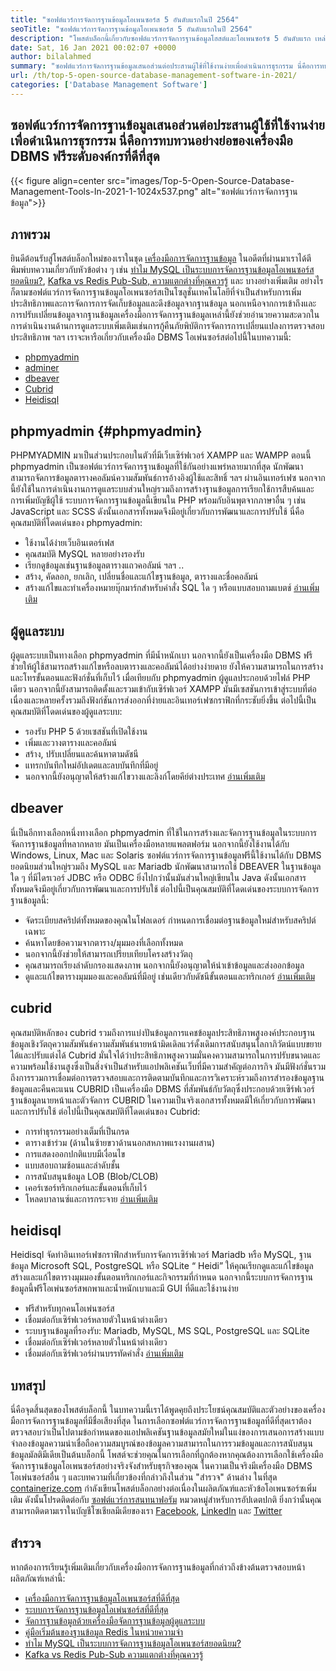 ```yaml
---
title: "ซอฟต์แวร์การจัดการฐานข้อมูลโอเพนซอร์ส 5 อันดับแรกในปี 2564" 
seoTitle: "ซอฟต์แวร์การจัดการฐานข้อมูลโอเพนซอร์ส 5 อันดับแรกในปี 2564" 
description: "โพสต์บล็อกนี้เกี่ยวกับซอฟต์แวร์การจัดการฐานข้อมูลโฮสต์และโอเพนซอร์ซ 5 อันดับแรก เหล่านี้คือ phpmyadmin, adminer, dbeaver, cubrid และ heidisql" 
date: Sat, 16 Jan 2021 00:02:07 +0000
author: bilalahmed
summary: "ซอฟต์แวร์การจัดการฐานข้อมูลเสนอส่วนต่อประสานผู้ใช้ที่ใช้งานง่ายเพื่อดำเนินการธุรกรรม นี่คือการทบทวนอย่างย่อของเครื่องมือ DBMS ฟรีระดับองค์กรที่ดีที่สุด" 
url: /th/top-5-open-source-database-management-software-in-2021/
categories: ['Database Management Software']
---
```


## ซอฟต์แวร์การจัดการฐานข้อมูลเสนอส่วนต่อประสานผู้ใช้ที่ใช้งานง่ายเพื่อดำเนินการธุรกรรม นี่คือการทบทวนอย่างย่อของเครื่องมือ DBMS ฟรีระดับองค์กรที่ดีที่สุด

{{< figure align=center src="images/Top-5-Open-Source-Database-Management-Tools-In-2021-1-1024x537.png" alt="ซอฟต์แวร์การจัดการฐานข้อมูล">}}


## ภาพรวม
ยินดีต้อนรับสู่โพสต์บล็อกใหม่ของเราในชุด [เครื่องมือการจัดการฐานข้อมูล][1] ในอดีตที่ผ่านมาเราได้ตีพิมพ์บทความเกี่ยวกับหัวข้อต่าง ๆ เช่น [ทำไม MySQL เป็นระบบการจัดการฐานข้อมูลโอเพนซอร์สยอดนิยม?][2], [Kafka vs Redis Pub-Sub, ความแตกต่างที่คุณควรรู้][3] และ บางอย่างเพิ่มเติม อย่างไรก็ตามซอฟต์แวร์การจัดการฐานข้อมูลโอเพนซอร์สเป็นโซลูชั่นเทคโนโลยีที่จำเป็นสำหรับการเพิ่มประสิทธิภาพและการจัดการการจัดเก็บข้อมูลและดึงข้อมูลจากฐานข้อมูล นอกเหนือจากการเข้าถึงและการปรับเปลี่ยนข้อมูลจากฐานข้อมูลเครื่องมือการจัดการฐานข้อมูลเหล่านี้ยังช่วยอำนวยความสะดวกในการดำเนินงานด้านการดูแลระบบเพิ่มเติมเช่นการกู้คืนภัยพิบัติการจัดการการเปลี่ยนแปลงการตรวจสอบประสิทธิภาพ ฯลฯ
เราจะหารือเกี่ยวกับเครื่องมือ DBMS โอเพ่นซอร์สต่อไปนี้ในบทความนี้:
  * [phpmyadmin][4]
  * [adminer][5]
  * [dbeaver][6]
  * [Cubrid][7]
  * [Heidisql][8]

## phpmyadmin {#phpmyadmin}

PHPMYADMIN มาเป็นส่วนประกอบในตัวที่มีเว็บเซิร์ฟเวอร์ XAMPP และ WAMPP ตอนนี้ phpmyadmin เป็นซอฟต์แวร์การจัดการฐานข้อมูลที่ใช้กันอย่างแพร่หลายมากที่สุด นักพัฒนาสามารถจัดการข้อมูลตารางคอลัมน์ความสัมพันธ์การอ้างอิงผู้ใช้และสิทธิ์ ฯลฯ ผ่านอินเทอร์เฟซ นอกจากนี้ยังใช้ในการดำเนินงานการดูแลระบบส่วนใหญ่รวมถึงการสร้างฐานข้อมูลการเรียกใช้การสืบค้นและการเพิ่มบัญชีผู้ใช้ ระบบการจัดการฐานข้อมูลนี้เขียนใน PHP พร้อมกับอินพุตจากภาษาอื่น ๆ เช่น JavaScript และ SCSS ดังนั้นเอกสารทั้งหมดจึงมีอยู่เกี่ยวกับการพัฒนาและการปรับใช้ นี่คือคุณสมบัติที่โดดเด่นของ phpmyadmin:
  * ใช้งานได้ง่ายเว็บอินเตอร์เฟส
  * คุณสมบัติ MySQL หลายอย่างรองรับ
  * เรียกดูข้อมูลเช่นฐานข้อมูลตารางแถวคอลัมน์ ฯลฯ ..
  * สร้าง, คัดลอก, ยกเลิก, เปลี่ยนชื่อและแก้ไขฐานข้อมูล, ตารางและชื่อคอลัมน์
  * สร้างแก้ไขและทำเครื่องหมายบุ๊กมาร์กสำหรับคำสั่ง SQL ใด ๆ หรือแบบสอบถามแบตช์
[อ่านเพิ่มเติม][9]

## ผู้ดูแลระบบ
ผู้ดูแลระบบเป็นทางเลือก phpmyadmin ที่มีน้ำหนักเบา นอกจากนี้ยังเป็นเครื่องมือ DBMS ฟรี ช่วยให้ผู้ใช้สามารถสร้างแก้ไขหรือลบตารางและคอลัมน์ได้อย่างง่ายดาย ยังให้ความสามารถในการสร้างและโทรขั้นตอนและฟังก์ชั่นที่เก็บไว้ เมื่อเทียบกับ phpmyadmin ผู้ดูแลประกอบด้วยไฟล์ PHP เดียว นอกจากนี้ยังสามารถติดตั้งและรวมเข้ากับเซิร์ฟเวอร์ XAMPP มันมีเซสชันการเข้าสู่ระบบที่ต่อเนื่องและหลายครั้งรวมถึงฟังก์ชันการส่งออกที่ง่ายและอินเทอร์เฟซกราฟิกที่กระชับยิ่งขึ้น ต่อไปนี้เป็นคุณสมบัติที่โดดเด่นของผู้ดูแลระบบ:
  * รองรับ PHP 5 ด้วยเซสชันที่เปิดใช้งาน
  * เพิ่มและวางตารางและคอลัมน์
  * สร้าง, ปรับเปลี่ยนและค้นหาตามดัชนี
  * แทรกบันทึกใหม่อัปเดตและลบบันทึกที่มีอยู่
  * นอกจากนี้ยังอนุญาตให้สร้างแก้ไขวางและลิงก์โดยคีย์ต่างประเทศ
[อ่านเพิ่มเติม][10]

## dbeaver
นี่เป็นอีกทางเลือกหนึ่งทางเลือก phpmyadmin ที่ใช้ในการสร้างและจัดการฐานข้อมูลในระบบการจัดการฐานข้อมูลที่หลากหลาย มันเป็นเครื่องมือหลายแพลตฟอร์ม นอกจากนี้ยังใช้งานได้กับ Windows, Linux, Mac และ Solaris ซอฟต์แวร์การจัดการฐานข้อมูลฟรีนี้ใช้งานได้กับ DBMS ยอดนิยมส่วนใหญ่รวมถึง MySQL และ Mariadb นักพัฒนาสามารถใช้ DBEAVER ในฐานข้อมูลใด ๆ ที่มีไดรเวอร์ JDBC หรือ ODBC ยิ่งไปกว่านั้นมันส่วนใหญ่เขียนใน Java ดังนั้นเอกสารทั้งหมดจึงมีอยู่เกี่ยวกับการพัฒนาและการปรับใช้ ต่อไปนี้เป็นคุณสมบัติที่โดดเด่นของระบบการจัดการฐานข้อมูลนี้:
  * จัดระเบียบสคริปต์ทั้งหมดของคุณในโฟลเดอร์ กำหนดการเชื่อมต่อฐานข้อมูลใหม่สำหรับสคริปต์เฉพาะ
  * ค้นหาโดยข้อความจากตาราง/มุมมองที่เลือกทั้งหมด
  * นอกจากนี้ยังช่วยให้สามารถเปรียบเทียบโครงสร้างวัตถุ
  * คุณสามารถเรียงลำดับกรองแสดงภาพ นอกจากนี้ยังอนุญาตให้นำเข้าข้อมูลและส่งออกข้อมูล
  * ดูและแก้ไขตารางมุมมองและคอลัมน์ที่มีอยู่ เช่นเดียวกับดัชนีขั้นตอนและทริกเกอร์
[อ่านเพิ่มเติม][11]

## cubrid
คุณสมบัติหลักของ cubrid รวมถึงการแบ่งปันข้อมูลการแคชข้อมูลประสิทธิภาพสูงองค์ประกอบฐานข้อมูลเชิงวัตถุความสัมพันธ์ความสัมพันธ์นายหน้ามิดเดิลแวร์ดั้งเดิมการสนับสนุนโลกาภิวัตน์แบบขยายได้และปรับแต่งได้ Cubrid มั่นใจได้ว่าประสิทธิภาพสูงความมั่นคงความสามารถในการปรับขนาดและความพร้อมใช้งานสูงซึ่งเป็นสิ่งจำเป็นสำหรับแอปพลิเคชันเว็บที่มีความสำคัญต่อภารกิจ มันมีฟังก์ชั่นรวมถึงการรวมการเชื่อมต่อการตรวจสอบและการติดตามบันทึกและการวิเคราะห์รวมถึงการสำรองข้อมูลฐานข้อมูลและคืนคะแนน CUBRID เป็นเครื่องมือ DBMS ที่สัมพันธ์กับวัตถุซึ่งประกอบด้วยเซิร์ฟเวอร์ฐานข้อมูลนายหน้าและตัวจัดการ CUBRID ในความเป็นจริงเอกสารทั้งหมดมีให้เกี่ยวกับการพัฒนาและการปรับใช้ ต่อไปนี้เป็นคุณสมบัติที่โดดเด่นของ Cubrid:
  * การทำธุรกรรมอย่างเต็มที่เป็นกรด
  * ตารางเข้าร่วม (ด้านในซ้ายขวาด้านนอกสหภาพแรงงานผสาน)
  * การแสดงออกปกติแบบมีเงื่อนไข
  * แบบสอบถามซ้อนและลำดับชั้น
  * การสนับสนุนข้อมูล LOB (Blob/CLOB)
  * เคอร์เซอร์ทริกเกอร์และขั้นตอนที่เก็บไว้
  * โหลดบาลานซ์และการกระจาย
[อ่านเพิ่มเติม][12]

## heidisql
Heidisql จัดทำอินเทอร์เฟซกราฟิกสำหรับการจัดการเซิร์ฟเวอร์ Mariadb หรือ MySQL, ฐานข้อมูล Microsoft SQL, PostgreSQL หรือ SQLite “ Heidi” ให้คุณเรียกดูและแก้ไขข้อมูลสร้างและแก้ไขตารางมุมมองขั้นตอนทริกเกอร์และกิจกรรมที่กำหนด นอกจากนี้ระบบการจัดการฐานข้อมูลนี้ฟรีโอเพ่นซอร์สพกพาและน้ำหนักเบาและมี GUI ที่ดีและใช้งานง่าย
  * ฟรีสำหรับทุกคนโอเพ่นซอร์ส
  * เชื่อมต่อกับเซิร์ฟเวอร์หลายตัวในหน้าต่างเดียว
  * ระบบฐานข้อมูลที่รองรับ: Mariadb, MySQL, MS SQL, PostgreSQL และ SQLite
  * เชื่อมต่อกับเซิร์ฟเวอร์หลายตัวในหน้าต่างเดียว
  * เชื่อมต่อกับเซิร์ฟเวอร์ผ่านบรรทัดคำสั่ง
[อ่านเพิ่มเติม][13]

## บทสรุป
นี่คือจุดสิ้นสุดของโพสต์บล็อกนี้ ในบทความนี้เราได้พูดคุยถึงประโยชน์คุณสมบัติและตัวอย่างของเครื่องมือการจัดการฐานข้อมูลที่มีชื่อเสียงที่สุด ในการเลือกซอฟต์แวร์การจัดการฐานข้อมูลที่ดีที่สุดเราต้องตรวจสอบว่าเป็นไปตามข้อกำหนดของแอปพลิเคชันฐานข้อมูลสมัยใหม่ในแง่ของการเสนอการสร้างแบบจำลองข้อมูลความน่าเชื่อถือความสมบูรณ์ของข้อมูลความสามารถในการรวมข้อมูลและการสนับสนุนข้อมูลมัลติมีเดียเป็นต้นบล็อกนี้ โพสต์จะช่วยคุณในการเลือกที่ถูกต้องหากคุณต้องการเลือกใช้เครื่องมือจัดการฐานข้อมูลโอเพนซอร์สอย่างจริงจังสำหรับธุรกิจของคุณ ในความเป็นจริงมีเครื่องมือ DBMS โอเพ่นซอร์สอื่น ๆ และบทความที่เกี่ยวข้องที่กล่าวถึงในส่วน "สำรวจ" ด้านล่าง
ในที่สุด [containerize.com][14] กำลังเขียนโพสต์บล็อกอย่างต่อเนื่องในผลิตภัณฑ์และหัวข้อโอเพนซอร์ซเพิ่มเติม ดังนั้นโปรดติดต่อกับ [ซอฟต์แวร์การสนทนาฟอรัม][15] หมวดหมู่สำหรับการอัปเดตปกติ ยิ่งกว่านั้นคุณสามารถติดตามเราในบัญชีโซเชียลมีเดียของเรา [Facebook][16], [LinkedIn][17] และ [Twitter][18]

## สำรวจ
หากต้องการเรียนรู้เพิ่มเติมเกี่ยวกับเครื่องมือการจัดการฐานข้อมูลที่กล่าวถึงข้างต้นตรวจสอบหน้าผลิตภัณฑ์เหล่านี้:
  * [เครื่องมือการจัดการฐานข้อมูลโอเพนซอร์สที่ดีที่สุด][1]
  * [ระบบการจัดการฐานข้อมูลโอเพ่นซอร์สที่ดีที่สุด][19]
  * [จัดการฐานข้อมูลด้วยเครื่องมือจัดการฐานข้อมูลผู้ดูแลระบบ][20]
  * [คู่มือเริ่มต้นของฐานข้อมูล Redis ในหน่วยความจำ][21]
  * [ทำไม MySQL เป็นระบบการจัดการฐานข้อมูลโอเพนซอร์สยอดนิยม?][2]
  * [Kafka vs Redis Pub-Sub ความแตกต่างที่คุณควรรู้][3]



[1]: https://products.containerize.com/database-management/
[2]: https://blog.containerize.com/2021/02/18/why-mysql-is-a-popular-open-source-database-management-system/
[3]: https://blog.containerize.com/database-management-software/kafka-vs-redis-pub-sub-differences-which-you-should-know/
[4]: #phpmyadmin
[5]: #adminer
[6]: #dbeaver
[7]: #cubrid
[8]: #heidisql
[9]: https://products.containerize.com/database-management/phpmyadmin
[10]: https://products.containerize.com/database-management/adminer
[11]: https://products.containerize.com/database-management/dbeaver
[12]: https://products.containerize.com/database-management/cubrid
[13]: https://products.containerize.com/database-management/heidisql
[14]: https://www.containerize.com/
[15]: https://products.containerize.com/discussion-forum/
[16]: https://web.facebook.com/containerize
[17]: https://www.linkedin.com/company/containerize/
[18]: https://twitter.com/containerize_co
[19]: https://products.containerize.com/database-management-system
[20]: https://blog.containerize.com/2021/03/05/manage-databases-with-adminer-database-management-tool/
[21]: https://blog.containerize.com/database-management-software/a-beginners-guide-to-redis-in-memory-database/
